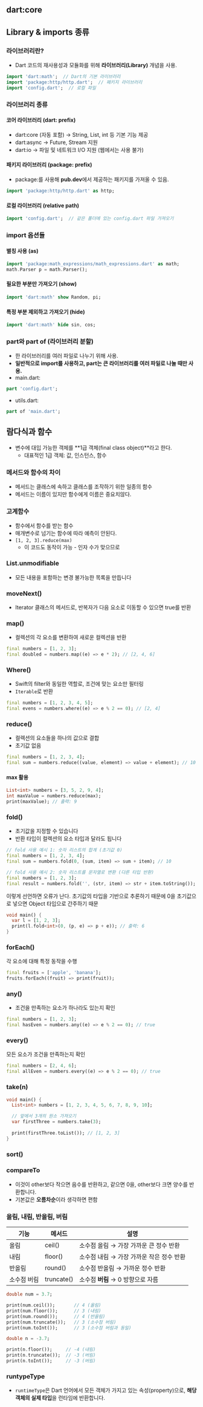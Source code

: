 ## dart:core



## Library & imports 종류



### 라이브러리란?

- Dart 코드의 재사용성과 모듈화를 위해 **라이브러리(Library)** 개념을 사용.

```dart
import 'dart:math';  // Dart의 기본 라이브러리
import 'package:http/http.dart';  // 패키지 라이브러리
import 'config.dart';  // 로컬 파일
```



### 라이브러리 종류

#### 코어 라이브러리 (dart: prefix)

- dart:core (자동 포함) → String, List, int 등 기본 기능 제공
- dart:async → Future, Stream 지원
- dart:io → 파일 및 네트워크 I/O 지원 (웹에서는 사용 불가)

#### 패키지 라이브러리 (package: prefix)

- package:를 사용해 **pub.dev**에서 제공하는 패키지를 가져올 수 있음.

```dart
import 'package:http/http.dart' as http;
```



#### 로컬 라이브러리 (relative path)

```dart
import 'config.dart';  // 같은 폴더에 있는 config.dart 파일 가져오기
```





### import 옵션들

#### **별칭 사용 (as)**

```dart
import 'package:math_expressions/math_expressions.dart' as math;
math.Parser p = math.Parser();
```

#### 필요한 부분만 가져오기 (show)

```dart
import 'dart:math' show Random, pi;
```

#### 특정 부분 제외하고 가져오기 (hide)

```dart
import 'dart:math' hide sin, cos;
```



### part와 part of (라이브러리 분할)

- 한 라이브러리를 여러 파일로 나누기 위해 사용.
- **일반적으로 import를 사용하고, part는 큰 라이브러리를 여러 파일로 나눌 때만 사용.**
- main.dart:

```dart
part 'config.dart';
```

- utils.dart:

```dart
part of 'main.dart';
```





## 람다식과 함수

- 변수에 대입 가능한 객체를 **1급 객체(final class object)**라고 한다.
  - 대표적인 1급 객체: 값, 인스턴스, 함수

###  메서드와 함수의 차이

- 메서드는 클래스에 속하고 클래스를 조작하기 위한 일종의 함수
- 메서드는 이름이 있지만 함수에게 이름은 중요치않다.

### 고계함수

- 함수에서 함수를 받는 함수
- 매개변수로 넘기는 함수에 따라 예측이 안된다.
- `[1, 2, 3].reduce(max)`
  - 이 코드도 동작이 가능 - 인자 수가 맞으므로



### List<E>.unmodifiable

- 모든 내용을 포함하는 변경 불가능한 목록을 만듭니다

### moveNext()

- Iterator 클래스의 메서드로, 반복자가 다음 요소로 이동할 수 있으면 true를 반환

### map()

- 컬렉션의 각 요소를 변환하여 새로운 컬렉션을 반환

```dart
final numbers = [1, 2, 3];
final doubled = numbers.map((e) => e * 2); // [2, 4, 6]
```



### Where()

- Swift의 filter와 동일한 역할로, 조건에 맞는 요소만 필터링
- `Iterable`로 반환

```dart
final numbers = [1, 2, 3, 4, 5];
final evens = numbers.where((e) => e % 2 == 0); // [2, 4]
```



### reduce()

- 컬렉션의 요소들을 하나의 값으로 결합
- 초기값 없음

```dart
final numbers = [1, 2, 3, 4];
final sum = numbers.reduce((value, element) => value + element); // 10
```

#### max 활용



```dart
List<int> numbers = [3, 5, 2, 9, 4];
int maxValue = numbers.reduce(max);
print(maxValue); // 출력: 9
```



### fold()

- 초기값을 지정할 수 있습니다
- 반환 타입이 컬렉션의 요소 타입과 달라도 됩니다

```dart
// fold 사용 예시 1: 숫자 리스트의 합계 (초기값 0)
final numbers = [1, 2, 3, 4];
final sum = numbers.fold(0, (sum, item) => sum + item); // 10

// fold 사용 예시 2: 숫자 리스트를 문자열로 변환 (다른 타입 반환)
final numbers = [1, 2, 3];
final result = numbers.fold('', (str, item) => str + item.toString()); // "123"
```





이렇게 선언하면 오류가 난다. 초기값의 타입을 기반으로 추론하기 때문에 0을 초기값으로 넣으면 Object 타입으로 간주하기 때문

```dart
void main() {
  var l = [1, 2, 3];
  print(l.fold<int>(0, (p, e) => p + e)); // 출력: 6
}
```



### forEach()

각 요소에 대해 특정 동작을 수행

```dart
final fruits = ['apple', 'banana'];
fruits.forEach((fruit) => print(fruit));
```



### any()

- 조건을 만족하는 요소가 하나라도 있는지 확인

```dart
final numbers = [1, 2, 3];
final hasEven = numbers.any((e) => e % 2 == 0); // true
```



### every()

모든 요소가 조건을 만족하는지 확인

```dart
final numbers = [2, 4, 6];
final allEven = numbers.every((e) => e % 2 == 0); // true
```



### take(n)

```dart
void main() {
  List<int> numbers = [1, 2, 3, 4, 5, 6, 7, 8, 9, 10];

  // 앞에서 3개의 원소 가져오기
  var firstThree = numbers.take(3);
  
  print(firstThree.toList()); // [1, 2, 3]
}
```







### sort()

### compareTo

- 이것이 other보다 작으면 음수를 반환하고, 같으면 0을, other보다 크면 양수를 반환합니다.
- 기본값은 **오름차순**이라 생각하면 편함





### 올림, 내림, 반올림, 버림

| **기능**    | **메서드** | **설명**                                 |
| ----------- | ---------- | ---------------------------------------- |
| 올림        | ceil()     | 소수점 올림 → 가장 가까운 큰 정수 반환   |
| 내림        | floor()    | 소수점 내림 → 가장 가까운 작은 정수 반환 |
| 반올림      | round()    | 소수점 반올림 → 가까운 정수 반환         |
| 소수점 버림 | truncate() | 소수점 **버림** → 0 방향으로 자름        |



```dart
double num = 3.7;

print(num.ceil());       // 4 (올림)
print(num.floor());      // 3 (내림)
print(num.round());      // 4 (반올림)
print(num.truncate());   // 3 (소수점 버림)
print(num.toInt());      // 3 (소수점 버림과 동일)
```



```dart
double n = -3.7;

print(n.floor());     // -4 (내림)
print(n.truncate());  // -3 (버림)
print(n.toInt());     // -3 (버림)
```





### runtypeType

- `runtimeType`은 Dart 언어에서 모든 객체가 가지고 있는 속성(property)으로, **해당 객체의 실제 타입**을 런타임에 반환합니다.



